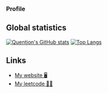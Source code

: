 ### Profile

<!--
**Quentin-Piot/Quentin-Piot** is a ✨ _special_ ✨ repository because its `README.md` (this file) appears on your GitHub profile.

Here are some ideas to get you started:

- 🔭 I’m currently working on ...
- 🌱 I’m currently learning ...
- 👯 I’m looking to collaborate on ...
- 🤔 I’m looking for help with ...
- 💬 Ask me about ...
- 📫 How to reach me: ...
- 😄 Pronouns: ...
- ⚡ Fun fact: ...
-->



## Global statistics

[![Quention's GitHub stats](https://github-readme-stats.vercel.app/api?username=quentin-piot&show_icons=true&theme=dark)](https://github.com/anuraghazra/github-readme-stats)
[![Top Langs](https://github-readme-stats.vercel.app/api/top-langs/?username=quentin-piot&show_icons=true&theme=dark)](https://github.com/anuraghazra/github-readme-stats)

## Links

- [My website 🖥️](https://quentinpiot.com)
- [My leetcode 🧑‍🔬](https://leetcode.com/qkpiot)
